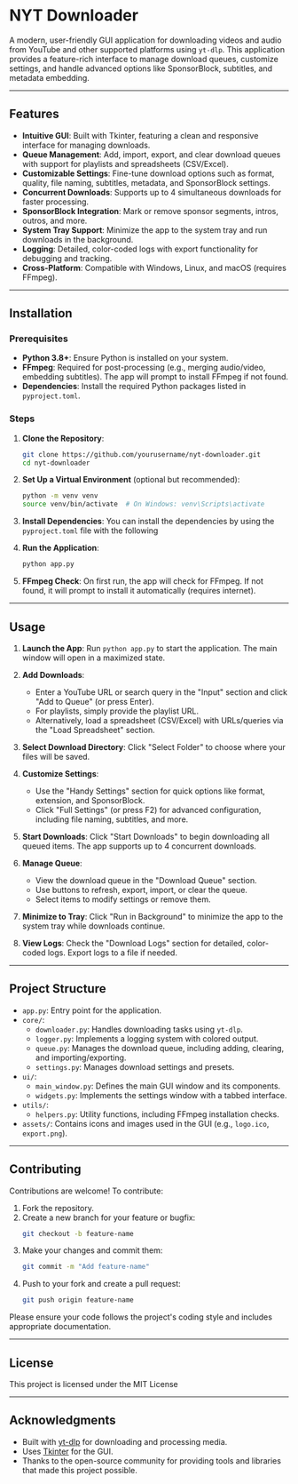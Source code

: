 # NYT Downloader

A modern, user-friendly GUI application for downloading videos and audio from YouTube and other supported platforms using `yt-dlp`. This application provides a feature-rich interface to manage download queues, customize settings, and handle advanced options like SponsorBlock, subtitles, and metadata embedding.

---

## Features

- **Intuitive GUI**: Built with Tkinter, featuring a clean and responsive interface for managing downloads.
- **Queue Management**: Add, import, export, and clear download queues with support for playlists and spreadsheets (CSV/Excel).
- **Customizable Settings**: Fine-tune download options such as format, quality, file naming, subtitles, metadata, and SponsorBlock settings.
- **Concurrent Downloads**: Supports up to 4 simultaneous downloads for faster processing.
- **SponsorBlock Integration**: Mark or remove sponsor segments, intros, outros, and more.
- **System Tray Support**: Minimize the app to the system tray and run downloads in the background.
- **Logging**: Detailed, color-coded logs with export functionality for debugging and tracking.
- **Cross-Platform**: Compatible with Windows, Linux, and macOS (requires FFmpeg).

---

## Installation

### Prerequisites
- **Python 3.8+**: Ensure Python is installed on your system.
- **FFmpeg**: Required for post-processing (e.g., merging audio/video, embedding subtitles). The app will prompt to install FFmpeg if not found.
- **Dependencies**: Install the required Python packages listed in `pyproject.toml`.

### Steps
1. **Clone the Repository**:
   ```bash
   git clone https://github.com/yourusername/nyt-downloader.git
   cd nyt-downloader
   ```

2. **Set Up a Virtual Environment** (optional but recommended):
   ```bash
   python -m venv venv
   source venv/bin/activate  # On Windows: venv\Scripts\activate
   ```

3. **Install Dependencies**:
You can install the dependencies by using the ``pyproject.toml`` file with the following

4. **Run the Application**:
   ```bash
   python app.py
   ```

5. **FFmpeg Check**: On first run, the app will check for FFmpeg. If not found, it will prompt to install it automatically (requires internet).

---

## Usage

1. **Launch the App**:
   Run `python app.py` to start the application. The main window will open in a maximized state.

2. **Add Downloads**:
   - Enter a YouTube URL or search query in the "Input" section and click "Add to Queue" (or press Enter).
   - For playlists, simply provide the playlist URL.
   - Alternatively, load a spreadsheet (CSV/Excel) with URLs/queries via the "Load Spreadsheet" section.

3. **Select Download Directory**:
   Click "Select Folder" to choose where your files will be saved.

4. **Customize Settings**:
   - Use the "Handy Settings" section for quick options like format, extension, and SponsorBlock.
   - Click "Full Settings" (or press F2) for advanced configuration, including file naming, subtitles, and more.

5. **Start Downloads**:
   Click "Start Downloads" to begin downloading all queued items. The app supports up to 4 concurrent downloads.

6. **Manage Queue**:
   - View the download queue in the "Download Queue" section.
   - Use buttons to refresh, export, import, or clear the queue.
   - Select items to modify settings or remove them.

7. **Minimize to Tray**:
   Click "Run in Background" to minimize the app to the system tray while downloads continue.

8. **View Logs**:
   Check the "Download Logs" section for detailed, color-coded logs. Export logs to a file if needed.

---

## Project Structure

- `app.py`: Entry point for the application.
- `core/`:
  - `downloader.py`: Handles downloading tasks using `yt-dlp`.
  - `logger.py`: Implements a logging system with colored output.
  - `queue.py`: Manages the download queue, including adding, clearing, and importing/exporting.
  - `settings.py`: Manages download settings and presets.
- `ui/`:
  - `main_window.py`: Defines the main GUI window and its components.
  - `widgets.py`: Implements the settings window with a tabbed interface.
- `utils/`:
   - `helpers.py`: Utility functions, including FFmpeg installation checks.
- `assets/`: Contains icons and images used in the GUI (e.g., `logo.ico`, `export.png`).

---

## Contributing

Contributions are welcome! To contribute:

1. Fork the repository.
2. Create a new branch for your feature or bugfix:
   ```bash
   git checkout -b feature-name
   ```
3. Make your changes and commit them:
   ```bash
   git commit -m "Add feature-name"
   ```
4. Push to your fork and create a pull request:
   ```bash
   git push origin feature-name
   ```

Please ensure your code follows the project's coding style and includes appropriate documentation.

---

## License

This project is licensed under the MIT License

---

## Acknowledgments

- Built with [yt-dlp](https://github.com/yt-dlp/yt-dlp) for downloading and processing media.
- Uses [Tkinter](https://docs.python.org/3/library/tkinter.html) for the GUI.
- Thanks to the open-source community for providing tools and libraries that made this project possible.
